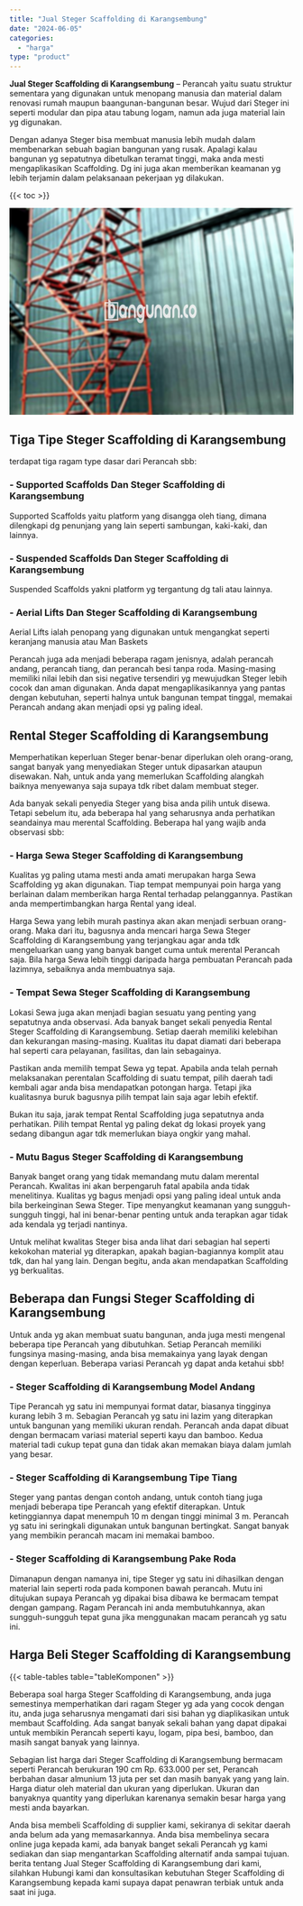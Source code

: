 ```yaml
---
title: "Jual Steger Scaffolding di Karangsembung"
date: "2024-06-05"
categories: 
  - "harga"
type: "product"
---
```


**Jual Steger Scaffolding di Karangsembung** – Perancah yaitu suatu struktur sementara yang digunakan untuk menopang manusia dan material dalam renovasi rumah maupun baangunan-bangunan besar. Wujud dari Steger ini seperti modular dan pipa atau tabung logam, namun ada juga material lain yg digunakan.

Dengan adanya Steger bisa membuat manusia lebih mudah dalam membenarkan sebuah bagian bangunan yang rusak. Apalagi kalau bangunan yg sepatutnya dibetulkan teramat tinggi, maka anda mesti mengaplikasikan Scaffolding. Dg ini juga akan memberikan keamanan yg lebih terjamin dalam pelaksanaan pekerjaan yg dilakukan.

{{< toc >}}

![Jual Steger Scaffolding di Karangsembung](/images/sewa-scaffolding-steger-18.png)

## Tiga Tipe Steger Scaffolding di Karangsembung

terdapat tiga ragam type dasar dari Perancah sbb:

### \- Supported Scaffolds Dan Steger Scaffolding di Karangsembung

Supported Scaffolds yaitu platform yang disangga oleh tiang, dimana dilengkapi dg penunjang yang lain seperti sambungan, kaki-kaki, dan lainnya.

### \- Suspended Scaffolds Dan Steger Scaffolding di Karangsembung

Suspended Scaffolds yakni platform yg tergantung dg tali atau lainnya.

### \- Aerial Lifts Dan Steger Scaffolding di Karangsembung

Aerial Lifts ialah penopang yang digunakan untuk mengangkat seperti keranjang manusia atau Man Baskets

Perancah juga ada menjadi beberapa ragam jenisnya, adalah perancah andang, perancah tiang, dan perancah besi tanpa roda. Masing-masing memiliki nilai lebih dan sisi negative tersendiri yg mewujudkan Steger lebih cocok dan aman digunakan. Anda dapat mengaplikasikannya yang pantas dengan kebutuhan, seperti halnya untuk bangunan tempat tinggal, memakai Perancah andang akan menjadi opsi yg paling ideal.

## Rental Steger Scaffolding di Karangsembung

Memperhatikan keperluan Steger benar-benar diperlukan oleh orang-orang, sangat banyak yang menyediakan Steger untuk dipasarkan ataupun disewakan. Nah, untuk anda yang memerlukan Scaffolding alangkah baiknya menyewanya saja supaya tdk ribet dalam membuat steger.

Ada banyak sekali penyedia Steger yang bisa anda pilih untuk disewa. Tetapi sebelum itu, ada beberapa hal yang seharusnya anda perhatikan seandainya mau merental Scaffolding. Beberapa hal yang wajib anda observasi sbb:

### \- Harga Sewa Steger Scaffolding di Karangsembung

Kualitas yg paling utama mesti anda amati merupakan harga Sewa Scaffolding yg akan digunakan. Tiap tempat mempunyai poin harga yang berlainan dalam memberikan harga Rental terhadap pelanggannya. Pastikan anda mempertimbangkan harga Rental yang ideal.

Harga Sewa yang lebih murah pastinya akan akan menjadi serbuan orang-orang. Maka dari itu, bagusnya anda mencari harga Sewa Steger Scaffolding di Karangsembung yang terjangkau agar anda tdk mengeluarkan uang yang banyak banget cuma untuk merental Perancah saja. Bila harga Sewa lebih tinggi daripada harga pembuatan Perancah pada lazimnya, sebaiknya anda membuatnya saja.

### \- Tempat Sewa Steger Scaffolding di Karangsembung

Lokasi Sewa juga akan menjadi bagian sesuatu yang penting yang sepatutnya anda observasi. Ada banyak banget sekali penyedia Rental Steger Scaffolding di Karangsembung. Setiap daerah memiliki kelebihan dan kekurangan masing-masing. Kualitas itu dapat diamati dari beberapa hal seperti cara pelayanan, fasilitas, dan lain sebagainya.

Pastikan anda memilih tempat Sewa yg tepat. Apabila anda telah pernah melaksanakan perentalan Scaffolding di suatu tempat, pilih daerah tadi kembali agar anda bisa mendapatkan potongan harga. Tetapi jika kualitasnya buruk bagusnya pilih tempat lain saja agar lebih efektif.

Bukan itu saja, jarak tempat Rental Scaffolding juga sepatutnya anda perhatikan. Pilih tempat Rental yg paling dekat dg lokasi proyek yang sedang dibangun agar tdk memerlukan biaya ongkir yang mahal.

### \- Mutu Bagus Steger Scaffolding di Karangsembung

Banyak banget orang yang tidak memandang mutu dalam merental Perancah. Kwalitas ini akan berpengaruh fatal apabila anda tidak menelitinya. Kualitas yg bagus menjadi opsi yang paling ideal untuk anda bila berkeinginan Sewa Steger. Tipe menyangkut keamanan yang sungguh-sungguh tinggi, hal ini benar-benar penting untuk anda terapkan agar tidak ada kendala yg terjadi nantinya.

Untuk melihat kwalitas Steger bisa anda lihat dari sebagian hal seperti kekokohan material yg diterapkan, apakah bagian-bagiannya komplit atau tdk, dan hal yang lain. Dengan begitu, anda akan mendapatkan Scaffolding yg berkualitas.

## Beberapa dan Fungsi Steger Scaffolding di Karangsembung

Untuk anda yg akan membuat suatu bangunan, anda juga mesti mengenal beberapa tipe Perancah yang dibutuhkan. Setiap Perancah memiliki fungsinya masing-masing, anda bisa memakainya yang layak dengan dengan keperluan. Beberapa variasi Perancah yg dapat anda ketahui sbb!

### \- Steger Scaffolding di Karangsembung Model Andang

Tipe Perancah yg satu ini mempunyai format datar, biasanya tingginya kurang lebih 3 m. Sebagian Perancah yg satu ini lazim yang diterapkan untuk bangunan yang memiliki ukuran rendah. Perancah anda dapat dibuat dengan bermacam variasi material seperti kayu dan bamboo. Kedua material tadi cukup tepat guna dan tidak akan memakan biaya dalam jumlah yang besar.

### \- Steger Scaffolding di Karangsembung Tipe Tiang

Steger yang pantas dengan contoh andang, untuk contoh tiang juga menjadi beberapa tipe Perancah yang efektif diterapkan. Untuk ketinggiannya dapat menempuh 10 m dengan tinggi minimal 3 m. Perancah yg satu ini seringkali digunakan untuk bangunan bertingkat. Sangat banyak yang membikin perancah macam ini memakai bamboo.

### \- Steger Scaffolding di Karangsembung Pake Roda

Dimanapun dengan namanya ini, tipe Steger yg satu ini dihasilkan dengan material lain seperti roda pada komponen bawah perancah. Mutu ini ditujukan supaya Perancah yg dipakai bisa dibawa ke bermacam tempat dengan gampang. Ragam Perancah ini anda membutuhkannya, akan sungguh-sungguh tepat guna jika menggunakan macam perancah yg satu ini.

## Harga Beli Steger Scaffolding di Karangsembung

{{< table-tables table="tableKomponen" >}}

Beberapa soal harga Steger Scaffolding di Karangsembung, anda juga semestinya memperhatikan dari ragam Steger yg ada yang cocok dengan itu, anda juga seharusnya mengamati dari sisi bahan yg diaplikasikan untuk membaut Scaffolding. Ada sangat banyak sekali bahan yang dapat dipakai untuk membikin Perancah seperti kayu, logam, pipa besi, bamboo, dan masih sangat banyak yang lainnya.

Sebagian list harga dari Steger Scaffolding di Karangsembung bermacam seperti Perancah berukuran 190 cm Rp. 633.000 per set, Perancah berbahan dasar almunium 13 juta per set dan masih banyak yang yang lain. Harga diatur oleh material dan ukuran yang diperlukan. Ukuran dan banyaknya quantity yang diperlukan karenanya semakin besar harga yang mesti anda bayarkan.

Anda bisa membeli Scaffolding di supplier kami, sekiranya di sekitar daerah anda belum ada yang memasarkannya. Anda bisa membelinya secara online juga kepada kami, ada banyak banget sekali Perancah yg kami sediakan dan siap mengantarkan Scaffolding alternatif anda sampai tujuan. berita tentang Jual Steger Scaffolding di Karangsembung dari kami, silahkan Hubungi kami dan konsultasikan kebutuhan Steger Scaffolding di Karangsembung kepada kami supaya dapat penawran terbiak untuk anda saat ini juga.
